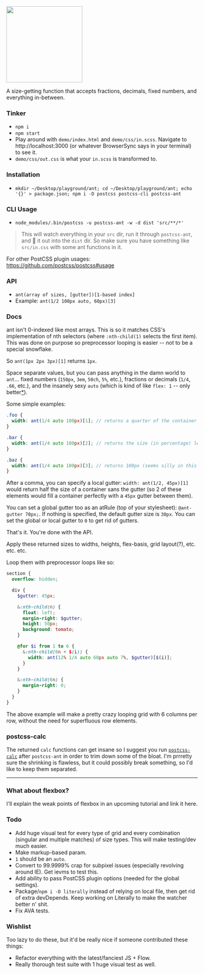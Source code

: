 <img src="https://corysimmons.github.io/postcss-ant/postcss-ant-logo.svg" width="200">

A size-getting function that accepts fractions, decimals, fixed numbers, and everything in-between.

### Tinker
- `npm i`
- `npm start`
- Play around with `demo/index.html` and `demo/css/in.scss`. Navigate to http://localhost:3000 (or whatever BrowserSync says in your terminal) to see it.
- `demo/css/out.css` is what your `in.scss` is transformed to.

### Installation

- `mkdir ~/Desktop/playground/ant; cd ~/Desktop/playground/ant; echo '{}' > package.json; npm i -D postcss postcss-cli postcss-ant`

### CLI Usage

- `node_modules/.bin/postcss -u postcss-ant -w -d dist 'src/**/*'`

> This will watch everything in your `src` dir, run it through `postcss-ant`, and :poop: it out into the `dist` dir. So make sure you have something like `src/in.css` with some ant functions in it.

For other PostCSS plugin usages: https://github.com/postcss/postcss#usage

### API

- `ant(array of sizes, [gutter])[1-based index]`
- Example: `ant(1/2 100px auto, 60px)[3]`

### Docs

ant isn't 0-indexed like most arrays. This is so it matches CSS's implementation of nth selectors (where `:nth-child(1)` selects the first item). This was done on purpose so preprocessor looping is easier -- not to be a special snowflake.

So `ant(1px 2px 3px)[1]` returns `1px`.

Space separate values, but you can pass anything in the damn world to `ant`... fixed numbers (`150px`, `3em`, `50ch`, `5%`, etc.), fractions or decimals (`1/4`, `.66`, etc.), and the insanely sexy `auto` (which is kind of like `flex: 1` -- only better[*](#what-about-flexbox)).

Some simple examples:

```scss
.foo {
  width: ant(1/4 auto 100px)[1]; // returns a quarter of the container sans 100px and gutters
}

.bar {
  width: ant(1/4 auto 100px)[2]; // returns the size (in percentage) left over after 100px and 1/4 is removed
}

.baz {
  width: ant(1/4 auto 100px)[3]; // returns 100px (seems silly in this example, but it's handy in loops)
}
```

After a comma, you can specify a local gutter: `width: ant(1/2, 45px)[1]` would return half the size of a container sans the gutter (so 2 of these elements would fill a container perfectly with a `45px` gutter between them).

You can set a global gutter too as an atRule (top of your stylesheet): `@ant-gutter 70px;`. If nothing is specified, the default gutter size is `30px`. You can set the global or local gutter to `0` to get rid of gutters.

That's it. You're done with the API.

Apply these returned sizes to widths, heights, flex-basis, grid layout(?), etc. etc. etc.

Loop them with preprocessor loops like so:

```scss
section {
  overflow: hidden;

  div {
    $gutter: 45px;

    &:nth-child(n) {
      float: left;
      margin-right: $gutter;
      height: 50px;
      background: tomato;
    }

    @for $i from 1 to 6 {
      &:nth-child(6n + $(i)) {
        width: ant(12% 1/4 auto 60px auto 7%, $gutter)[$(i)];
      }
    }

    &:nth-child(6n) {
      margin-right: 0;
    }
  }
}
```

The above example will make a pretty crazy looping grid with 6 columns per row, without the need for superfluous row elements.

### postcss-calc

The returned `calc` functions can get insane so I suggest you run [`postcss-calc`](https://github.com/postcss/postcss-calc) after `postcss-ant` in order to trim down some of the bloat. I'm prrretty sure the shrinking is flawless, but it could possibly break something, so I'd like to keep them separated.

---

### What about flexbox?

I'll explain the weak points of flexbox in an upcoming tutorial and link it here.


### Todo

- Add huge visual test for every type of grid and every combination (singular and multiple matches) of size types. This will make testing/dev much easier.
- Make markup-based param.
- `1` should be an `auto`.
- Convert to 99.9999% crap for subpixel issues (especially revolving around IE). Get ievms to test this.
- Add ability to pass PostCSS plugin options (needed for the global settings).
- Package/`npm i -D literally` instead of relying on local file, then get rid of extra devDepends. Keep working on Literally to make the watcher better n' shit.
- Fix AVA tests.

### Wishlist

Too lazy to do these, but it'd be really nice if someone contributed these things:

- Refactor everything with the latest/fanciest JS + Flow.
- Really thorough test suite with 1 huge visual test as well.
